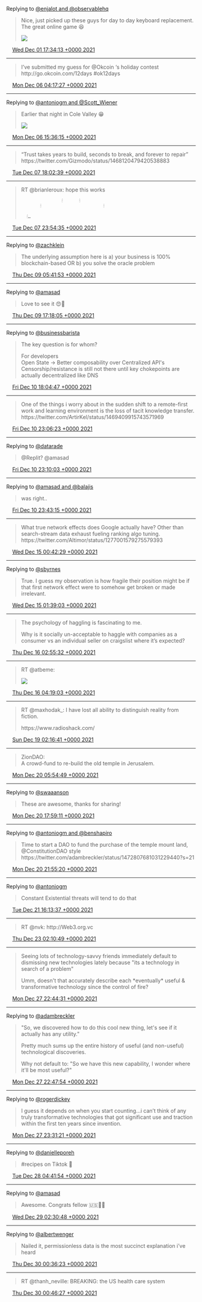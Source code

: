 Replying to [@enjalot and @observablehq](https://twitter.com/enjalot/status/1466078190238154753)

> Nice, just picked up these guys for day to day keyboard replacement\. The great online game 😆 
> 
> ![](../../media/1466098322570027010-FFigp2MVcAIM6OK.jpg)

<img src="../../media/tweet.ico" width="12" /> [Wed Dec 01 17:34:13 +0000 2021](https://twitter.com/adambreckler/status/1466098322570027010)

----

> I’ve submitted my guess for @Okcoin ‘s holiday contest http://go\.okcoin\.com/12days \#ok12days

<img src="../../media/tweet.ico" width="12" /> [Mon Dec 06 04:17:27 +0000 2021](https://twitter.com/adambreckler/status/1467709747419770881)

----

Replying to [@antoniogm and @Scott\_Wiener](https://twitter.com/antoniogm/status/1467724452003659781)

> Earlier that night in Cole Valley 😁 
> 
> ![](../../media/1467880572986937344-FF71mW4VQAgNGRk.jpg)

<img src="../../media/tweet.ico" width="12" /> [Mon Dec 06 15:36:15 +0000 2021](https://twitter.com/adambreckler/status/1467880572986937344)

----

> “Trust takes years to build, seconds to break, and forever to repair” https://twitter\.com/Gizmodo/status/1468120479420538883

<img src="../../media/tweet.ico" width="12" /> [Tue Dec 07 18:02:39 +0000 2021](https://twitter.com/adambreckler/status/1468279803602096135)

----

> RT @brianleroux: hope this works  
>   
>                    🕯      🕯  
>            🕯                       🕯  
>                               
>       🕯…

<img src="../../media/tweet.ico" width="12" /> [Tue Dec 07 23:54:35 +0000 2021](https://twitter.com/adambreckler/status/1468368373629153280)

----

Replying to [@zachklein](https://twitter.com/zachklein/status/1468792142541713408)

> The underlying assumption here is a\) your business is 100% blockchain\-based OR b\) you solve the oracle problem

<img src="../../media/tweet.ico" width="12" /> [Thu Dec 09 05:41:53 +0000 2021](https://twitter.com/adambreckler/status/1468818160388214786)

----

Replying to [@amasad](https://twitter.com/amasad/status/1468980146602319874)

> Love to see it 😍🤩

<img src="../../media/tweet.ico" width="12" /> [Thu Dec 09 17:18:05 +0000 2021](https://twitter.com/adambreckler/status/1468993364754264066)

----

Replying to [@businessbarista](https://twitter.com/businessbarista/status/1469149335095070720)

> The key question is for whom?  
>   
> For developers  
> Open State \-&gt; Better composability over Centralized API's  
> Censorship/resistance is still not there until key chokepoints are actually decentralized like DNS

<img src="../../media/tweet.ico" width="12" /> [Fri Dec 10 18:04:47 +0000 2021](https://twitter.com/adambreckler/status/1469367504778641408)

----

> One of the things i worry about in the sudden shift to a remote\-first work and learning environment is the loss of tacit knowledge transfer\. https://twitter\.com/ArtirKel/status/1469409915743571969

<img src="../../media/tweet.ico" width="12" /> [Fri Dec 10 23:06:23 +0000 2021](https://twitter.com/adambreckler/status/1469443404006264838)

----

Replying to [@datarade](https://twitter.com/datarade/status/1469431226859761677)

> @Replit? @amasad

<img src="../../media/tweet.ico" width="12" /> [Fri Dec 10 23:10:03 +0000 2021](https://twitter.com/adambreckler/status/1469444328414081024)

----

Replying to [@amasad and @balajis](https://twitter.com/amasad/status/1469428895736745984)

> was right\.\.

<img src="../../media/tweet.ico" width="12" /> [Fri Dec 10 23:43:15 +0000 2021](https://twitter.com/adambreckler/status/1469452681999572997)

----

> What true network effects does Google actually have? Other than search\-stream data exhaust fueling ranking algo tuning\. https://twitter\.com/Altimor/status/1277001579275579393

<img src="../../media/tweet.ico" width="12" /> [Wed Dec 15 00:42:29 +0000 2021](https://twitter.com/adambreckler/status/1470917141134135296)

----

Replying to [@sbyrnes](https://twitter.com/sbyrnes/status/1470925015751086081)

> True\. I guess my observation is how fragile their position might be if that first network effect were to somehow get broken or made irrelevant\.

<img src="../../media/tweet.ico" width="12" /> [Wed Dec 15 01:39:03 +0000 2021](https://twitter.com/adambreckler/status/1470931377621110790)

----

> The psychology of haggling is fascinating to me\.   
>   
> Why is it socially un\-acceptable to haggle with companies as a consumer vs an individual seller on craigslist where it’s expected?

<img src="../../media/tweet.ico" width="12" /> [Thu Dec 16 02:55:32 +0000 2021](https://twitter.com/adambreckler/status/1471313013432983553)

----

> RT @atbeme: 
> 
> ![](../../media/1471334030771585025-FGqm4KbVQAAg9Ws.jpg)

<img src="../../media/tweet.ico" width="12" /> [Thu Dec 16 04:19:03 +0000 2021](https://twitter.com/adambreckler/status/1471334030771585025)

----

> RT @maxhodak\_: I have lost all ability to distinguish reality from fiction\.  
>   
> https://www\.radioshack\.com/

<img src="../../media/tweet.ico" width="12" /> [Sun Dec 19 02:16:41 +0000 2021](https://twitter.com/adambreckler/status/1472390397989048322)

----

> ZionDAO:   
> A crowd\-fund to re\-build the old temple in Jerusalem\.

<img src="../../media/tweet.ico" width="12" /> [Mon Dec 20 05:54:49 +0000 2021](https://twitter.com/adambreckler/status/1472807681031229440)

----

Replying to [@swaaanson](https://twitter.com/swaaanson/status/1472977396894781448)

> These are awesome, thanks for sharing\!

<img src="../../media/tweet.ico" width="12" /> [Mon Dec 20 17:59:11 +0000 2021](https://twitter.com/adambreckler/status/1472989975331295233)

----

Replying to [@antoniogm and @benshapiro](https://twitter.com/antoniogm/status/1473027442952458241)

> Time to start a DAO to fund the purchase of the temple mount land, @ConstitutionDAO style https://twitter\.com/adambreckler/status/1472807681031229440?s\=21

<img src="../../media/tweet.ico" width="12" /> [Mon Dec 20 21:55:20 +0000 2021](https://twitter.com/adambreckler/status/1473049403736788994)

----

Replying to [@antoniogm](https://twitter.com/antoniogm/status/1473317152471977987)

> Constant Existential threats will tend to do that

<img src="../../media/tweet.ico" width="12" /> [Tue Dec 21 16:13:37 +0000 2021](https://twitter.com/adambreckler/status/1473325795158347781)

----

> RT @nvk: http://Web3\.org\.vc

<img src="../../media/tweet.ico" width="12" /> [Thu Dec 23 02:10:49 +0000 2021](https://twitter.com/adambreckler/status/1473838474767699972)

----

> Seeing lots of technology\-savvy friends immediately default to dismissing new technologies lately because "its a technology in search of a problem"  
>   
> Umm, doesn't that accurately describe each \*eventually\* useful &amp; transformative technology since the control of fire?

<img src="../../media/tweet.ico" width="12" /> [Mon Dec 27 22:44:31 +0000 2021](https://twitter.com/adambreckler/status/1475598497399259138)

----

Replying to [@adambreckler](https://twitter.com/adambreckler/status/1475598497399259138)

> "So, we discovered how to do this cool new thing, let's see if it actually has any utility\."  
>   
> Pretty much sums up the entire history of useful \(and non\-useful\) technological discoveries\.  
>   
> Why not default to: "So we have this new capability, I wonder where it'll be most useful?"

<img src="../../media/tweet.ico" width="12" /> [Mon Dec 27 22:47:54 +0000 2021](https://twitter.com/adambreckler/status/1475599347433676800)

----

Replying to [@rogerdickey](https://twitter.com/rogerdickey/status/1475608040212766721)

> I guess it depends on when you start counting…i can’t think of any truly transformative technologies that got significant use and traction within the first ten years since invention\.

<img src="../../media/tweet.ico" width="12" /> [Mon Dec 27 23:31:21 +0000 2021](https://twitter.com/adambreckler/status/1475610281174659072)

----

Replying to [@danielleporeh](https://twitter.com/danielleporeh/status/1475674762672181251)

> \#recipes on Tiktok 💯

<img src="../../media/tweet.ico" width="12" /> [Tue Dec 28 04:41:54 +0000 2021](https://twitter.com/adambreckler/status/1475688433213341697)

----

Replying to [@amasad](https://twitter.com/amasad/status/1475933656078114817)

> Awesome\. Congrats fellow 🇺🇸🙌🏻

<img src="../../media/tweet.ico" width="12" /> [Wed Dec 29 02:30:48 +0000 2021](https://twitter.com/adambreckler/status/1476017828935258112)

----

Replying to [@albertwenger](https://twitter.com/albertwenger/status/1475995173196816394)

> Nailed it, permissionless data is the most succinct explanation i’ve heard

<img src="../../media/tweet.ico" width="12" /> [Thu Dec 30 00:36:23 +0000 2021](https://twitter.com/adambreckler/status/1476351426037121024)

----

> RT @thanh\_neville: BREAKING: the US health care system

<img src="../../media/tweet.ico" width="12" /> [Thu Dec 30 00:46:27 +0000 2021](https://twitter.com/adambreckler/status/1476353955999334401)